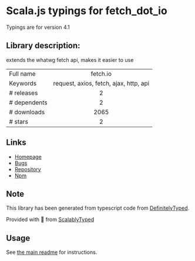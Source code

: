 
# Scala.js typings for fetch_dot_io

Typings are for version 4.1

## Library description:
extends the whatwg fetch api, makes it easier to use

|                    |                 |
| ------------------ | :-------------: |
| Full name          | fetch.io |
| Keywords           | request, axios, fetch, ajax, http, api |
| # releases         | 2 |
| # dependents       | 2 |
| # downloads        | 2065 |
| # stars            | 2 |

## Links
- [Homepage](https://github.com/haoxins/fetch.io#readme)
- [Bugs](https://github.com/haoxins/fetch.io/issues)
- [Repository](https://github.com/haoxins/fetch.io)
- [Npm](https://www.npmjs.com/package/fetch.io)
    


## Note
This library has been generated from typescript code from [DefinitelyTyped](https://definitelytyped.org).

Provided with :purple_heart: from [ScalablyTyped](https://github.com/oyvindberg/ScalablyTyped)

## Usage
See [the main readme](../../readme.md) for instructions.


